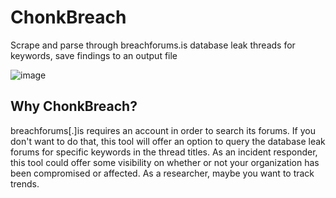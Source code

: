 # ChonkBreach
Scrape and parse through breachforums.is database leak threads for keywords, save findings to an output file

![image](https://github.com/zeroday504/ChonkBreach/assets/84281259/e3ee1f8d-b51a-4af3-b62b-0caa64e35c1b)

## Why ChonkBreach?
breachforums[.]is requires an account in order to search its forums. If you don't want to do that, this tool will offer an option to query the database leak forums for specific keywords in the thread titles. As an incident responder, this tool could offer some visibility on whether or not your organization has been compromised or affected. As a researcher, maybe you want to track trends.
